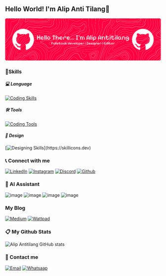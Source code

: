## Hello World! I'm Alip Anti Tilang👋

![Alip Antitilang](img/github-header-banner-1.png)

<!--
**metri-alpida/metri-alpida** is a ✨ _special_ ✨ repository because its `README.md` (this file) appears on your GitHub profile.

Here are some ideas to get you started:

- 🔭 I’m currently working on ...
- 🌱 I’m currently learning ...
- 👯 I’m looking to collaborate on ...
- 🤔 I’m looking for help with ...
- 💬 Ask me about ...
- 📫 How to reach me: ...
- 😄 Pronouns: ...
- ⚡ Fun fact: ...
-->

### 🎯Skills
##### 💻 Language
[![Coding Skills](https://skillicons.dev/icons?i=html,css,js,git,lua,py,php)](https://skillicons.dev)
##### 🛠️ Tools
[![Coding Tools](https://skillicons.dev/icons?i=robloxstudio,vscode)](https://skillicons.dev)
##### 🎨 Design
[![Designing Skills](https://skillicons.dev/icons?i=ai,figma,ps,sketchup,)](https://skillicons.dev)



### 📞 Connect with me
[![LinkedIn](https://skillicons.dev/icons?i=linkedin)](https://www.linkedin.com/in/alif-falihin-3b8097369/) [![Instagram](https://skillicons.dev/icons?i=instagram)](https://www.instagram.com/alipantitilang/) [![Discord](https://skillicons.dev/icons?i=discord)](https://discord.com/channels/@aliffalindream) [![Github](https://skillicons.dev/icons?i=github)](https://github.com/alipantitilang)




### 🔧 AI Assistant
![image](https://img.shields.io/badge/ChatGPT-74aa9c?style=for-the-badge&logo=openai&logoColor=white) ![image](https://img.shields.io/badge/github%20copilot-000000?style=for-the-badge&logo=githubcopilot&logoColor=white) ![image](https://img.shields.io/badge/Google%20Gemini-8E75B2?style=for-the-badge&logo=googlegemini&logoColor=white) ![image](https://img.shields.io/badge/Perplexity-1FB8CD?style=for-the-badge&logo=perplexity&logoColor=white)



### My Blog
[![Medium](https://img.shields.io/badge/Medium-12100E?style=for-the-badge&logo=medium&logoColor=white)](https://medium.com/@aliffalindream) [![Wattpad](https://img.shields.io/badge/Wattpad-F96854?style=for-the-badge&logo=wattpad&logoColor=white)](https://www.wattpad.com/user/aliffalindream)



### 📋 My Github Stats
![Alip Antitilang GitHub stats](https://github-readme-stats.vercel.app/api?username=alipantitilang&show_icons=true&theme=transparent)



### 📩 Contact me
[![Email](https://img.shields.io/badge/Gmail-D14836?style=for-the-badge&logo=gmail&logoColor=white)](https://mail.google.com/mail/?view=cm&fs=1&to=aliffal123dj@gmail.com) [![Whatsaap](https://img.shields.io/badge/WhatsApp-25D366?style=for-the-badge&logo=whatsapp&logoColor=white)](https://wa.me/628521169206)